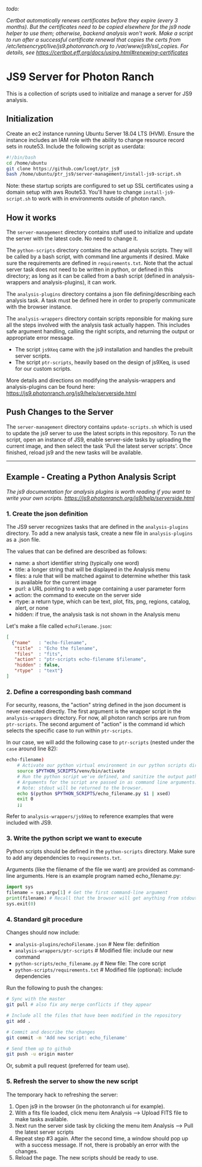 *todo:* 

*Certbot automatically renews certificates before they expire (every 3 months). But the certificates need to be copied elsewhere for the js9 node helper to use them; otherwise, backend analysis won't work.* 
*Make a script to run after a successful certificate renewal that copies the certs from /etc/letsencrypt/live/js9.photonranch.org to /var/www/js9/ssl_copies. 
For details, see https://certbot.eff.org/docs/using.html#renewing-certificates*

# JS9 Server for Photon Ranch

This is a collection of scripts used to initialize and manage a server for JS9 analysis.

## Initialization

Create an ec2 instance running Ubuntu Server 18.04 LTS (HVM). Ensure the instance includes an IAM role with the ability to change resource record sets in route53. Include the following script as userdata:

```bash
#!/bin/bash
cd /home/ubuntu
git clone https://github.com/lcogt/ptr_js9
bash /home/ubuntu/ptr_js9/server-management/install-js9-script.sh
```

Note: these startup scripts are configured to set up SSL certificates using a domain setup with aws Route53. You'll have to change `install-js9-script.sh` to work with in environments outside of photon ranch.

## How it works

The `server-management` directory contains stuff used to initialize and update the server with the latest code. No need to change it.

The `python-scripts` directory contains the actual analysis scripts. They will be called by a bash script, with command line arguments if desired. Make sure the requirements are defined in `requirements.txt`. Note that the actual server task does not need to be written in python, or defined in this directory; as long as it can be called from a bash script (defined in analysis-wrappers and analysis-plugins), it can work.

The `analysis-plugins` directory contains a json file defining/describing each analysis task. A task must be defined here in order to properly communicate with the browser instance.

The `analysis-wrappers` directory contain scripts reponsible for making sure all the steps involved with the analysis task actually happen. This includes safe argument handling, calling the right scripts, and returning the output or appropriate error message.

- The script `js9Xeq` came with the js9 installation and handles the prebuilt server scripts.
- The script `ptr-scripts`, heavily based on the design of js9Xeq, is used for our custom scripts.

More details and directions on modifying the analysis-wrappers and analysis-plugins can be found here: <https://js9.photonranch.org/js9/help/serverside.html>

## Push Changes to the Server

The `server-management` directory contains `update-scripts.sh` which is used to update the js9 server to use the latest scripts in this repository. To run the script, open an instance of JS9, enable server-side tasks by uploading the current image, and then select the task 'Pull the latest server scripts'. Once finished, reload js9 and the new tasks will be available.

____

## Example - Creating a Python Analysis Script

*The js9 documentation for analysis plugins is worth reading if you want to write your own scripts. <https://js9.photonranch.org/js9/help/serverside.html>*

### 1. Create the json definition

The JS9 server recognizes tasks that are defined in the `analysis-plugins` directory. To add a new analysis task, create a new file in `analysis-plugins` as a .json file.

The values that can be defined are described as follows:

- name: a short identifier string (typically one word)
- title: a longer string that will be displayed in the Analysis menu
- files: a rule that will be matched against to determine whether this task is available for the current image
- purl: a URL pointing to a web page containing a user parameter form
- action: the command to execute on the server side
- rtype: a return type, which can be text, plot, fits, png, regions, catalog, alert, or none
- hidden: if true, the analysis task is not shown in the Analysis menu

Let's make a file called `echoFilename.json`:

```json
[
  {"name"   : "echo-filename",
   "title"  : "Echo the filename",
   "files"  : "fits",
   "action" : "ptr-scripts echo-filename $filename",
   "hidden" : false,
   "rtype"  : "text"}
]
```

### 2. Define a corresponding bash command

For security, reasons, the "action" string defined in the json document is never executed directly. The first argument is the wrapper script in the `analysis-wrappers` directory. For now, all photon ranch scrips are run from `ptr-scripts`. The second argument of "action" is the command id which selects the specific case to run within `ptr-scripts`.

In our case, we will add the following case to `ptr-scripts` (nested under the `case` around line 82):

```bash
echo-filename)
    # Activate our python virtual environment in our python scripts directory
    source $PYTHON_SCRIPTS/venv/bin/activate
    # Run the python script we've defined, and sanitize the output path with xsed (defined earlier in the script)
    # Arguments for the script are passed in as command line arguments. In our case, $1 represents the $filename defined in the "action" string of the json definition.
    # Note: stdout will be returned to the browser.
    echo $(python $PYTHON_SCRIPTS/echo_filename.py $1 | xsed)
    exit 0
    ;;
```

Refer to `analysis-wrappers/js9Xeq` to reference examples that were included with JS9.

### 3. Write the python script we want to execute

Python scripts should be defined in the `python-scripts` directory. Make sure to add any dependencies to `requirements.txt`.

Arguments (like the filename of the file we want) are provided as command-line arguments. Here is an example program named echo_filename.py:

```python
import sys
filename = sys.argv[1] # Get the first command-line argument
print(filename) # Recall that the browser will get anything from stdout.
sys.exit(0)
```

### 4. Standard git procedure

Changes should now include:

- `analysis-plugins/echoFilename.json` # New file: definition
- `analysis-wrappers/ptr-scripts` # Modified file: include our new command
- `python-scripts/echo_filename.py` # New file: The core script
- `python-scripts/requirements.txt` # Modified file (optional): include dependencies

Run the following to push the changes:

```bash
# Sync with the master
git pull # also fix any merge conflicts if they appear

# Include all the files that have been modified in the repository
git add .

# Commit and describe the changes
git commit -m 'Add new script: echo_filename'

# Send them up to github
git push -u origin master
```

Or, submit a pull request (preferred for team use).

### 5. Refresh the server to show the new script

The temporary hack to refreshing the server:

1. Open js9 in the browser (in the photonranch ui for example).
2. With a fits file loaded, click menu item Analysis --> Upload FITS file to make tasks available.
3. Next run the server side task by clicking the menu item Analysis --> Pull the latest server scripts
4. Repeat step #3 again. After the second time, a window should pop up with a success message. If not, there is probably an error with the changes.
5. Reload the page. The new scripts should be ready to use.
